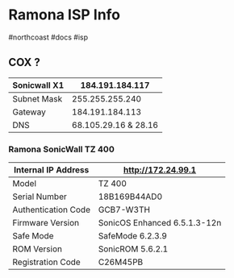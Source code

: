 # Ramona ISP Info
#northcoast #docs #isp

## COX ?

|Sonicwall X1		|184.191.184.117|
| --- | --- |
|Subnet Mask		|255.255.255.240|
|Gateway			|184.191.184.113|
|DNS			    |68.105.29.16 & 28.16|

### Ramona SonicWall TZ 400

|Internal IP Address		|http://172.24.99.1|
| --- | --- |
|Model					    |TZ 400|
|Serial Number			    |18B169B44AD0|
|Authentication Code		|GCB7-W3TH|
|Firmware Version			|SonicOS Enhanced 6.5.1.3-12n|
|Safe Mode				    |SafeMode 6.2.3.9|
|ROM Version				|SonicROM 5.6.2.1|
|Registration Code			|C26M45PB|
